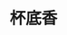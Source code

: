 ---
title: "杯底香"
description: "杯底香"
layout: shop
keywords:
  - 美食競賽
  - 台灣美食
  - 美食精選
datePublished: "2025-06-30"
dateModified: "2025-07-06"
city: "台北市"
district: "大同區"
address: "台北市大同區西寧北路90之1號2樓"
phone: "0225591775"
geo: "25.055318438910497, 121.50880195558803"
google_map: "https://maps.app.goo.gl/rtAcjz7TomKxxhUf8"
footinder: ""
official: "https://www.instagram.com/peitihsiang/"
award:
  - name: "500盤"
    year: "2024"
    entries:
      - dishes:
          - "花椒花雕蟹"

---